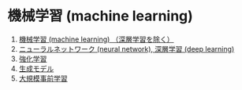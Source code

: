 # 機械学習 (machine learning)

1. [機械学習 (machine learning) （深層学習を除く）](./01-machine-learning.md)
2. [ニューラルネットワーク (neural network), 深層学習 (deep learning)](./02-neurarl-network.md)
3. [強化学習](./03-reinforcement-learning.md)
4. [生成モデル](./04-generative-model.md)
5. [大規模事前学習](./05-large-scale-pretrained-model.md)

<!-- ページの設計思想
- 主に基盤になっている技術によって章を分けた（機械学習 → ニューラルネットワーク → 大規模事前学習）
- ただし、強化学習と生成モデルは個別の章とした。これはゼロつくを参考にしやすいようにしたため。
- それぞれの章が似通った節を持つようにした（アルゴリズム | (学習手法 → アーキテクチャ) → 評価方法）。ただし、章ごとに参考にした本の影響を大きく受ける。
- [Claude🔐](https://claude.ai/chat/a92b1ea8-5cd4-454d-99db-a2a35e7f8571)
 -->
